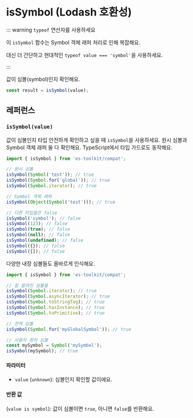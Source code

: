 # isSymbol (Lodash 호환성)

::: warning `typeof` 연산자를 사용하세요

이 `isSymbol` 함수는 Symbol 객체 래퍼 처리로 인해 복잡해요.

대신 더 간단하고 현대적인 `typeof value === 'symbol'`을 사용하세요.

:::

값이 심볼(symbol)인지 확인해요.

```typescript
const result = isSymbol(value);
```

## 레퍼런스

### `isSymbol(value)`

값이 심볼인지 타입 안전하게 확인하고 싶을 때 `isSymbol`을 사용하세요. 원시 심볼과 Symbol 객체 래퍼 둘 다 확인해요. TypeScript에서 타입 가드로도 동작해요.

```typescript
import { isSymbol } from 'es-toolkit/compat';

// 원시 심볼
isSymbol(Symbol('test')); // true
isSymbol(Symbol.for('global')); // true
isSymbol(Symbol.iterator); // true

// Symbol 객체 래퍼
isSymbol(Object(Symbol('test'))); // true

// 다른 타입들은 false
isSymbol('symbol'); // false
isSymbol(123); // false
isSymbol(true); // false
isSymbol(null); // false
isSymbol(undefined); // false
isSymbol({}); // false
isSymbol([]); // false
```

다양한 내장 심볼들도 올바르게 인식해요.

```typescript
import { isSymbol } from 'es-toolkit/compat';

// 잘 알려진 심볼들
isSymbol(Symbol.iterator); // true
isSymbol(Symbol.asyncIterator); // true
isSymbol(Symbol.toStringTag); // true
isSymbol(Symbol.hasInstance); // true
isSymbol(Symbol.toPrimitive); // true

// 전역 심볼
isSymbol(Symbol.for('myGlobalSymbol')); // true

// 사용자 정의 심볼
const mySymbol = Symbol('mySymbol');
isSymbol(mySymbol); // true
```

#### 파라미터

- `value` (`unknown`): 심볼인지 확인할 값이에요.

#### 반환 값

(`value is symbol`): 값이 심볼이면 `true`, 아니면 `false`를 반환해요.
